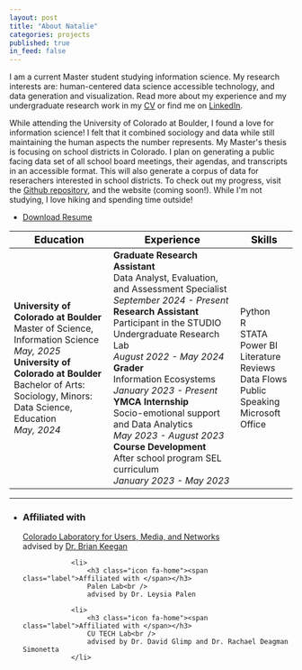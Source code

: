 ```yaml
---
layout: post
title: "About Natalie"
categories: projects
published: true
in_feed: false
---
```


  I am a current Master student studying information science. My research interests are: human-centered data science accessible technology, and data generation and visualization. Read more about my experience and my undergraduate research work in my [CV](https://drive.google.com/uc?export-download&id=1MHaec1qoOz3__RiJp_49P5g2rGOoWe4Y) or find me on [LinkedIn](https://www.linkedin.com/in/natalie-rm-castro?utm_source=share&utm_campaign=share_via&utm_content=profile&utm_medium=ios_app).


  While attending the University of Colorado at Boulder, I found a love for information science! I felt that it combined sociology and data while still maintaining the human aspects the number represents. My Master's thesis is focusing on school districts in Colorado. I plan on generating a public facing data set of all school board meetings, their agendas, and transcripts in an accessible format. This will also generate a corpus of data for reserachers interested in school districts. To check out my progress, visit the [Github repository](https://github.com/CouncilDataProject/colorado-school-boards), and the website (coming soon!).  While I'm not studying, I love hiking and spending time outside!
 <section>
<ul class="actions">
		<li><a href="https://drive.google.com/uc?export-download&id=1MHaec1qoOz3__RiJp_49P5g2rGOoWe4Y" class="buttonprimary icon fa-download">Download Resume</a></li>
	</ul>
 </section>

| <span style="color:black; background-color:transparent; font-size:18px;">__Education__</span> | <span style="color:black; background-color:transparent; font-size:18px;">__Experience__</span> | <span style="color:black; background-color:transparent; font-size:18px;">__Skills__</span> |
| --- | --- | --- |
|__University of Colorado at Boulder__ <br>Master of Science, Information Science <br>_May, 2025_ <br>__University of Colorado at Boulder__ <br>Bachelor of Arts: Sociology, Minors: Data Science, Education<br>_May, 2024_ |__Graduate Research Assistant__ <br> Data Analyst, Evaluation, and Assessment Specialist _September 2024 - Present_<br>__Research Assistant__ <br> Participant in the STUDIO Undergraduate Research Lab <br> _August 2022 - May 2024_ <br> __Grader__ <br> Information Ecosystems<br> _January 2023 - Present_ <br> __YMCA Internship__ <br> Socio-emotional support and Data Analytics<br>_May 2023 - August 2023_ <br> __Course Development__ <br> After school program SEL curriculum<br> _January 2023 - May 2023_ |Python<br>R<br>STATA<br>Power BI<br>Literature Reviews<br>Data Flows<br>Public Speaking<br>Microsoft Office|

---

<div class="col-4 col-12-small">
			<ul class="labeled-icons">
				<li>
					<h3 class="icon fa-home"><span class="label">Affiliated with </span></h3>
					<a href="https://columnlab.github.io/">Colorado Laboratory for Users, Media, and Networks</a><br />
					advised by <a href="https://www.brianckeegan.com/">Dr. Brian Keegan</a>
				</li>
    					
				<li>
					<h3 class="icon fa-home"><span class="label">Affiliated with </span></h3>
					Palen Lab<br />
					advised by Dr. Leysia Palen
					
				<li>
					<h3 class="icon fa-home"><span class="label">Affiliated with </span></h3>
					CU TECH Lab<br />
					advised by Dr. David Glimp and Dr. Rachael Deagman Simonetta
				</li>
	
